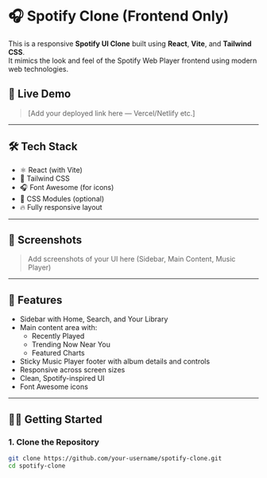 # 🎧 Spotify Clone (Frontend Only)

This is a responsive **Spotify UI Clone** built using **React**, **Vite**, and **Tailwind CSS**.  
It mimics the look and feel of the Spotify Web Player frontend using modern web technologies.

## 🔗 Live Demo

> [Add your deployed link here — Vercel/Netlify etc.]

---

## 🛠️ Tech Stack

- ⚛️ React (with Vite)
- 🎨 Tailwind CSS
- 🎧 Font Awesome (for icons)
- 📁 CSS Modules (optional)
- 🔥 Fully responsive layout

---

## 📸 Screenshots

> Add screenshots of your UI here (Sidebar, Main Content, Music Player)

---

## 🚀 Features

- Sidebar with Home, Search, and Your Library
- Main content area with:
  - Recently Played
  - Trending Now Near You
  - Featured Charts
- Sticky Music Player footer with album details and controls
- Responsive across screen sizes
- Clean, Spotify-inspired UI
- Font Awesome icons

---

## 🧑‍💻 Getting Started

### 1. Clone the Repository

```bash
git clone https://github.com/your-username/spotify-clone.git
cd spotify-clone
```

